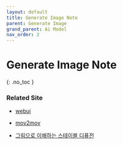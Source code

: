 ```yaml
---
layout: default
title: Generate Image Note
parent: Generate Image 
grand_parent: Ai Model
nav_order: 2
---
```


# Generate Image Note
{: .no_toc }



### Related Site

* [webui](https://arca.live/b/aiart/70255821)

* [mov2mov](https://arca.live/b/aiart/74528475)

* [그림으로 이해하는 스테이블 디퓨전](https://medium.com/@aldente0630/%EA%B7%B8%EB%A6%BC%EC%9C%BC%EB%A1%9C-%EC%9D%B4%ED%95%B4%ED%95%98%EB%8A%94-%EC%8A%A4%ED%85%8C%EC%9D%B4%EB%B8%94-%EB%94%94%ED%93%A8%EC%A0%84-61f8ec9d5bf)